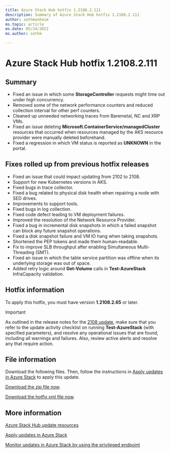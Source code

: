 ```yaml
---
title: Azure Stack Hub hotfix 1.2108.2.111
description: Summary of Azure Stack Hub hotfix 1.2108.2.111
author: sethmanheim
ms.topic: article
ms.date: 05/24/2022
ms.author: sethm

---
```


# Azure Stack Hub hotfix 1.2108.2.111

## Summary

- Fixed an issue in which some **StorageController** requests might time out under high concurrency.
- Removed some of the network performance counters and reduced collection interval for other perf counters.
- Cleaned up unneeded networking traces from Baremetal, NC and XRP VMs.
- Fixed an issue deleting **Microsoft.ContainerService/managedCluster** resources that occurred when resources managed by the AKS resource provider were manually deleted beforehand.
- Fixed a regression in which VM status is reported as **UNKNOWN** in the portal.

## Fixes rolled up from previous hotfix releases

- Fixed an issue that could impact updating from 2102 to 2108.
- Support for new Kubernetes versions in AKS.
- Fixed bugs in trace collector.
- Fixed a bug related to physical disk health when repairing a node with SED drives.
- Improvements to support tools.
- Fixed bugs in log collection.
- Fixed code defect leading to VM deployment failures.
- Improved the resolution of the Network Resource Provider.
- Fixed a bug in incremental disk snapshots in which a failed snapshot can block any future snapshot operations.
- Fixed a disk snapshot failure and VM IO hang when taking snapshots.
- Shortened the PEP tokens and made them human-readable.
- Fix to improve SLB throughput after enabling Simultaneous Multi-Threading (SMT).
- Fixed an issue in which the table service partition was offline when its underlying storage was out of space.
- Added retry logic around **Get-Volume** calls in **Test-AzureStack** InfraCapacity validation.

## Hotfix information

To apply this hotfix, you must have version **1.2108.2.65** or later.

> [!IMPORTANT]
> As outlined in the release notes for the [2108 update](release-notes.md?view=azs-2108&preserve-view=true), make sure that you refer to the update activity checklist on running **Test-AzureStack** (with specified parameters), and resolve any operational issues that are found, including all warnings and failures. Also, review active alerts and resolve any that require action.

## File information

Download the following files. Then, follow the instructions in [Apply updates in Azure Stack](azure-stack-apply-updates.md) to apply this update.

[Download the zip file now](https://azurestackhub.azureedge.net/PR/download/MAS_ProdHotfix_1.2108.2.111/HotFix/AzS_Update_1.2108.2.111.zip).

[Download the hotfix xml file now](https://azurestackhub.azureedge.net/PR/download/MAS_ProdHotfix_1.2108.2.111/HotFix/metadata.xml).

## More information

[Azure Stack Hub update resources](azure-stack-updates.md)

[Apply updates in Azure Stack](azure-stack-apply-updates.md)

[Monitor updates in Azure Stack by using the privileged endpoint](azure-stack-monitor-update.md)
